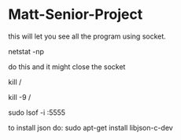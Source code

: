 # Matt-Senior-Project

this will let you see all the program using socket.

netstat -np

do this and it might close the socket

kill /<PID>
  
kill -9 /<PID>
  
sudo lsof -i :5555

  
to install json do: sudo apt-get install libjson-c-dev 
